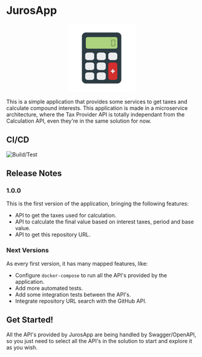 # JurosApp

<p align="center">
<img src="https://github.com/lucas-rombaldi/juros-app/blob/master/docs/images/base-image.png?raw=true" height="180" width="180"/>
</p>

This is a simple application that provides some services to get taxes and calculate compound interests.
This application is made in a microservice architecture, where the Tax Provider API is totally independant from the Calculation API, even they're in the same solution for now.

## CI/CD

![Build/Test](https://github.com/lucas-rombaldi/juros-app/workflows/Build%20and%20test/badge.svg)

## Release Notes

### 1.0.0

This is the first version of the application, bringing the following features:

- API to get the taxes used for calculation.
- API to calculate the final value based on interest taxes, period and base value.
- API to get this repository URL.

### Next Versions

As every first version, it has many mapped features, like:

- Configure `docker-compose` to run all the API's provided by the application.
- Add more automated tests.
- Add some integration tests between the API's.
- Integrate repository URL search with the GitHub API.

## Get Started!

All the API's provided by JurosApp are being handled by Swagger/OpenAPI, so you just need to select all the API's in the solution to start and explore it as you wish.
